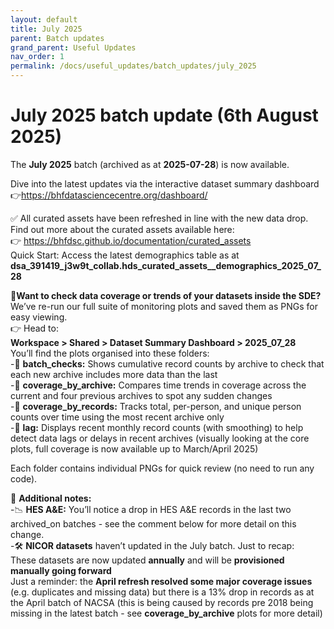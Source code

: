 ```yaml
---
layout: default
title: July 2025
parent: Batch updates
grand_parent: Useful Updates
nav_order: 1
permalink: /docs/useful_updates/batch_updates/july_2025
---
```

# July 2025 batch update (6th August 2025)

The **July 2025** batch (archived as at **2025-07-28**) is now available.

Dive into the latest updates via the interactive dataset summary dashboard  
👉https://bhfdatasciencecentre.org/dashboard/

✅ All curated assets have been refreshed in line with the new data drop.
Find out more about the curated assets available here:  
👉 https://bhfdsc.github.io/documentation/curated_assets  
Quick Start: Access the latest demographics table as at **dsa_391419_j3w9t_collab.hds_curated_assets__demographics_2025_07_28**

👀**Want to check data coverage or trends of your datasets inside the SDE?**  
We’ve re-run our full suite of monitoring plots and saved them as PNGs for easy viewing.  
👉 Head to:  
**Workspace > Shared > Dataset Summary Dashboard > 2025_07_28**  
You’ll find the plots organised into these folders:  
-📁 **batch_checks:** Shows cumulative record counts by archive to check that each new archive includes more data than the last  
-📁 **coverage_by_archive:** Compares time trends in coverage across the current and four previous archives to spot any sudden changes  
-📁 **coverage_by_records:** Tracks total, per-person, and unique person counts over time using the most recent archive only  
-📁 **lag:** Displays recent monthly record counts (with smoothing) to help detect data lags or delays in recent archives (visually looking at the core plots, full coverage is now available up to March/April 2025)

Each folder contains individual PNGs for quick review (no need to run any code).

📌 **Additional notes:**  
-📉 **HES A&E:** You’ll notice a drop in HES A&E records in the last two archived_on batches - see the comment below for more detail on this change.  
-🛠️ **NICOR datasets** haven’t updated in the July batch. Just to recap:  
These datasets are now updated **annually** and will be **provisioned manually going forward**  
Just a reminder: the **April refresh resolved some major coverage issues** (e.g. duplicates and missing data) but there is a 13% drop in records as at the April batch of NACSA (this is being caused by records pre 2018 being missing in the latest batch - see **coverage_by_archive** plots for more detail)

